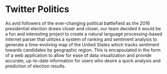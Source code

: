 # Twitter Politics
As avid followers of the ever-changing political battlefield as the 2016 presidential election draws closer and closer, our team decided it would be a fun and interesting project to create a natural language processing-based internet parser that utilizes a system of ranking and sentiment analysis to generate a time-evolving map of the United States which tracks sentiment towards candidates by geographic region. This is encapsulated in the form of a web application to allow for ease of data visualization and provide accurate, up-to-date information for users who desire a quick analysis and prediction of election results.
